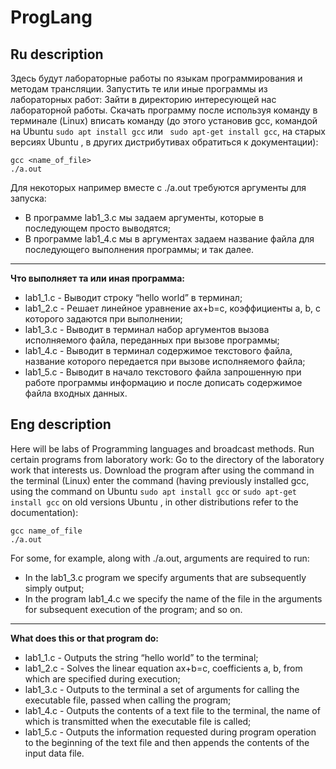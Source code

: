 # ProgLang
## Ru description
Здесь будут лабораторные работы по языкам программирования и методам трансляции.
Запустить те или иные программы из лабораторных работ:
Зайти в директорию интересующей нас лабораторной работы.
Скачать программу после используя команду в терминале (Linux) вписать команду (до этого установив gcc, командой на Ubuntu
```sudo apt install gcc```
 или
 ``` sudo apt-get install gcc```, на старых версиях Ubuntu
 , в других дистрибутивах обратиться к документации):
```
gcc <name_of_file>
./a.out
```
Для некоторых например вместе с ./a.out требуются аргументы для запуска:
* В программе lab1_3.c мы задаем аргументы, которые в последующем просто выводятся;
* В программе lab1_4.c мы в аргументах задаем название файла для последующего выполнения программы;
и так далее.
---
__Что выполняет та или иная программа:__
* lab1_1.c - Выводит строку “hello world” в терминал;
* lab1_2.c - Решает линейное уравнение ax+b=c, коэффициенты a, b, с которого задаются при выполнении;
* lab1_3.c - Выводит в терминал набор аргументов вызова исполняемого файла, переданных при вызове программы;
* lab1_4.c - Выводит в терминал содержимое текстового файла, название которого передается при вызове исполняемого файла;
* lab1_5.c - Выводит в начало текстового файла запрошенную при работе программы информацию и после дописать содержимое файла входных данных.

## Eng description
Here will be labs of Programming languages and broadcast methods.
Run certain programs from laboratory work:
Go to the directory of the laboratory work that interests us.
Download the program after using the command in the terminal (Linux) enter the command (having previously installed gcc, using the command on Ubuntu
```sudo apt install gcc```
or
```sudo apt-get install gcc``` on old versions Ubuntu
, in other distributions refer to the documentation):
```
gcc name_of_file
./a.out
```
For some, for example, along with ./a.out, arguments are required to run:
* In the lab1_3.c program we specify arguments that are subsequently simply output;
* In the program lab1_4.c we specify the name of the file in the arguments for subsequent execution of the program;
and so on.
---
__What does this or that program do:__
* lab1_1.c - Outputs the string “hello world” to the terminal;
* lab1_2.c - Solves the linear equation ax+b=c, coefficients a, b, from which are specified during execution;
* lab1_3.c - Outputs to the terminal a set of arguments for calling the executable file, passed when calling the program;
* lab1_4.c - Outputs the contents of a text file to the terminal, the name of which is transmitted when the executable file is called;
* lab1_5.c - Outputs the information requested during program operation to the beginning of the text file and then appends the contents of the input data file.
